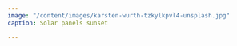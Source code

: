 ```yaml
---
image: "/content/images/karsten-wurth-tzkylkpvl4-unsplash.jpg"
caption: Solar panels sunset

---
```

